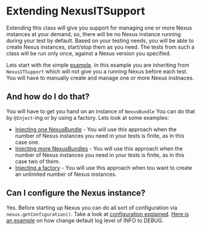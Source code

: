 Extending NexusITSupport
========================

Extending this class will give you support for managing one or more Nexus instances at your demand, so, there will be no Nexus instance running during your test by default.
Based on your testing needs, you will be able to create Nexus instances, start/stop them as you need.
The tests from such a class will be run only once, against a Nexus version you specified.

Lets start with the simple [example](NITSExample01IT.java).
In this example you are inheriting from `NexusITSupport` which will not give you a running Nexus before each test. You will have to manually create and manage one or more Nexus instnaces.

And how do I do that?
---------------------
You will have to get you hand on an instance of `NexusBundle` You can do that by `@Inject`-ing or by using a factory. Lets look at some examples:

* [Injecting one NexusBundle](NITSExample02IT.java) - You will use this approach when the number of Nexus instances you need in your tests is finite, as in this case one.
* [Injecting more NexusBundles](NITSExample03IT.java) - You will use this approach when the number of Nexus instances you need in your tests is finite, as in this case two of them.
* [Injecting a factory](NITSExample04IT.java) - You will use this approach when tou want to create an unlimited number of Nexus instances.

Can I configure the Nexus instance?
-----------------------------------
Yes. Before starting up Nexus you can do all sort of configuration via `nexus.getConfiguration()`. Take a look at [configuration explained](../../../../../../../../../Configuration.md).
[Here is an example](NITSExample05IT.java) on how change default log level of INFO to DEBUG.
